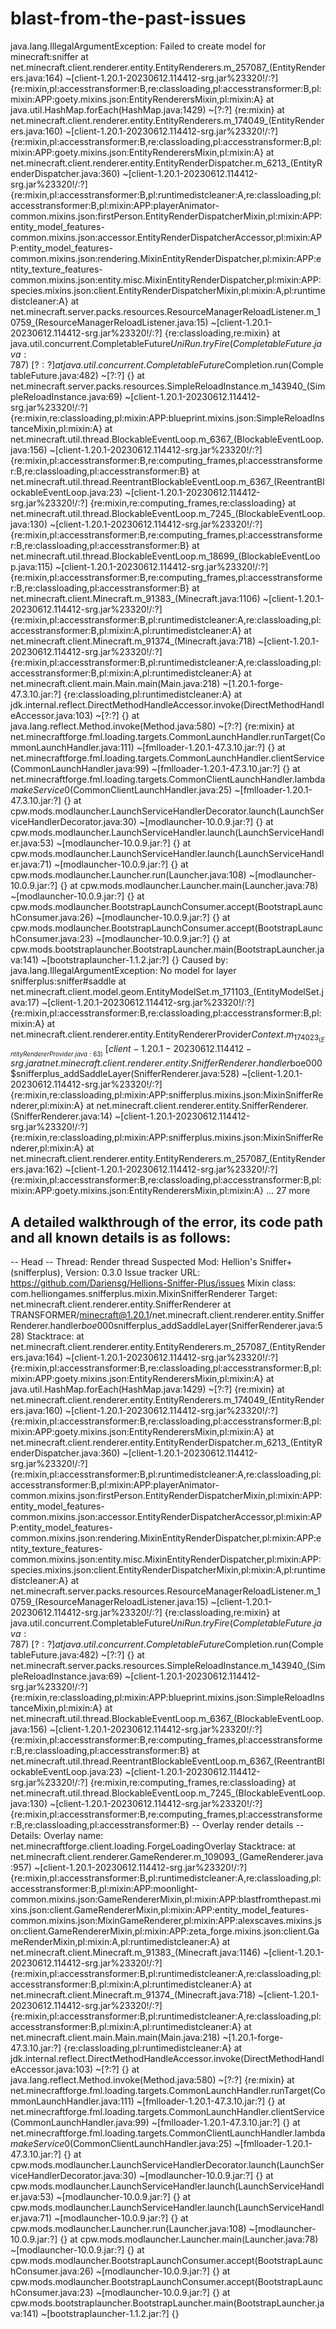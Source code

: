 # blast-from-the-past-issues
java.lang.IllegalArgumentException: Failed to create model for minecraft:sniffer
	at net.minecraft.client.renderer.entity.EntityRenderers.m_257087_(EntityRenderers.java:164) ~[client-1.20.1-20230612.114412-srg.jar%23320!/:?] {re:mixin,pl:accesstransformer:B,re:classloading,pl:accesstransformer:B,pl:mixin:APP:goety.mixins.json:EntityRenderersMixin,pl:mixin:A}
	at java.util.HashMap.forEach(HashMap.java:1429) ~[?:?] {re:mixin}
	at net.minecraft.client.renderer.entity.EntityRenderers.m_174049_(EntityRenderers.java:160) ~[client-1.20.1-20230612.114412-srg.jar%23320!/:?] {re:mixin,pl:accesstransformer:B,re:classloading,pl:accesstransformer:B,pl:mixin:APP:goety.mixins.json:EntityRenderersMixin,pl:mixin:A}
	at net.minecraft.client.renderer.entity.EntityRenderDispatcher.m_6213_(EntityRenderDispatcher.java:360) ~[client-1.20.1-20230612.114412-srg.jar%23320!/:?] {re:mixin,pl:accesstransformer:B,pl:runtimedistcleaner:A,re:classloading,pl:accesstransformer:B,pl:mixin:APP:playerAnimator-common.mixins.json:firstPerson.EntityRenderDispatcherMixin,pl:mixin:APP:entity_model_features-common.mixins.json:accessor.EntityRenderDispatcherAccessor,pl:mixin:APP:entity_model_features-common.mixins.json:rendering.MixinEntityRenderDispatcher,pl:mixin:APP:entity_texture_features-common.mixins.json:entity.misc.MixinEntityRenderDispatcher,pl:mixin:APP:species.mixins.json:client.EntityRenderDispatcherMixin,pl:mixin:A,pl:runtimedistcleaner:A}
	at net.minecraft.server.packs.resources.ResourceManagerReloadListener.m_10759_(ResourceManagerReloadListener.java:15) ~[client-1.20.1-20230612.114412-srg.jar%23320!/:?] {re:classloading,re:mixin}
	at java.util.concurrent.CompletableFuture$UniRun.tryFire(CompletableFuture.java:787) ~[?:?] {}
	at java.util.concurrent.CompletableFuture$Completion.run(CompletableFuture.java:482) ~[?:?] {}
	at net.minecraft.server.packs.resources.SimpleReloadInstance.m_143940_(SimpleReloadInstance.java:69) ~[client-1.20.1-20230612.114412-srg.jar%23320!/:?] {re:mixin,re:classloading,pl:mixin:APP:blueprint.mixins.json:SimpleReloadInstanceMixin,pl:mixin:A}
	at net.minecraft.util.thread.BlockableEventLoop.m_6367_(BlockableEventLoop.java:156) ~[client-1.20.1-20230612.114412-srg.jar%23320!/:?] {re:mixin,pl:accesstransformer:B,re:computing_frames,pl:accesstransformer:B,re:classloading,pl:accesstransformer:B}
	at net.minecraft.util.thread.ReentrantBlockableEventLoop.m_6367_(ReentrantBlockableEventLoop.java:23) ~[client-1.20.1-20230612.114412-srg.jar%23320!/:?] {re:mixin,re:computing_frames,re:classloading}
	at net.minecraft.util.thread.BlockableEventLoop.m_7245_(BlockableEventLoop.java:130) ~[client-1.20.1-20230612.114412-srg.jar%23320!/:?] {re:mixin,pl:accesstransformer:B,re:computing_frames,pl:accesstransformer:B,re:classloading,pl:accesstransformer:B}
	at net.minecraft.util.thread.BlockableEventLoop.m_18699_(BlockableEventLoop.java:115) ~[client-1.20.1-20230612.114412-srg.jar%23320!/:?] {re:mixin,pl:accesstransformer:B,re:computing_frames,pl:accesstransformer:B,re:classloading,pl:accesstransformer:B}
	at net.minecraft.client.Minecraft.m_91383_(Minecraft.java:1106) ~[client-1.20.1-20230612.114412-srg.jar%23320!/:?] {re:mixin,pl:accesstransformer:B,pl:runtimedistcleaner:A,re:classloading,pl:accesstransformer:B,pl:mixin:A,pl:runtimedistcleaner:A}
	at net.minecraft.client.Minecraft.m_91374_(Minecraft.java:718) ~[client-1.20.1-20230612.114412-srg.jar%23320!/:?] {re:mixin,pl:accesstransformer:B,pl:runtimedistcleaner:A,re:classloading,pl:accesstransformer:B,pl:mixin:A,pl:runtimedistcleaner:A}
	at net.minecraft.client.main.Main.main(Main.java:218) ~[1.20.1-forge-47.3.10.jar:?] {re:classloading,pl:runtimedistcleaner:A}
	at jdk.internal.reflect.DirectMethodHandleAccessor.invoke(DirectMethodHandleAccessor.java:103) ~[?:?] {}
	at java.lang.reflect.Method.invoke(Method.java:580) ~[?:?] {re:mixin}
	at net.minecraftforge.fml.loading.targets.CommonLaunchHandler.runTarget(CommonLaunchHandler.java:111) ~[fmlloader-1.20.1-47.3.10.jar:?] {}
	at net.minecraftforge.fml.loading.targets.CommonLaunchHandler.clientService(CommonLaunchHandler.java:99) ~[fmlloader-1.20.1-47.3.10.jar:?] {}
	at net.minecraftforge.fml.loading.targets.CommonClientLaunchHandler.lambda$makeService$0(CommonClientLaunchHandler.java:25) ~[fmlloader-1.20.1-47.3.10.jar:?] {}
	at cpw.mods.modlauncher.LaunchServiceHandlerDecorator.launch(LaunchServiceHandlerDecorator.java:30) ~[modlauncher-10.0.9.jar:?] {}
	at cpw.mods.modlauncher.LaunchServiceHandler.launch(LaunchServiceHandler.java:53) ~[modlauncher-10.0.9.jar:?] {}
	at cpw.mods.modlauncher.LaunchServiceHandler.launch(LaunchServiceHandler.java:71) ~[modlauncher-10.0.9.jar:?] {}
	at cpw.mods.modlauncher.Launcher.run(Launcher.java:108) ~[modlauncher-10.0.9.jar:?] {}
	at cpw.mods.modlauncher.Launcher.main(Launcher.java:78) ~[modlauncher-10.0.9.jar:?] {}
	at cpw.mods.modlauncher.BootstrapLaunchConsumer.accept(BootstrapLaunchConsumer.java:26) ~[modlauncher-10.0.9.jar:?] {}
	at cpw.mods.modlauncher.BootstrapLaunchConsumer.accept(BootstrapLaunchConsumer.java:23) ~[modlauncher-10.0.9.jar:?] {}
	at cpw.mods.bootstraplauncher.BootstrapLauncher.main(BootstrapLauncher.java:141) ~[bootstraplauncher-1.1.2.jar:?] {}
Caused by: java.lang.IllegalArgumentException: No model for layer snifferplus:sniffer#saddle
	at net.minecraft.client.model.geom.EntityModelSet.m_171103_(EntityModelSet.java:17) ~[client-1.20.1-20230612.114412-srg.jar%23320!/:?] {re:mixin,pl:accesstransformer:B,re:classloading,pl:accesstransformer:B,pl:mixin:A}
	at net.minecraft.client.renderer.entity.EntityRendererProvider$Context.m_174023_(EntityRendererProvider.java:63) ~[client-1.20.1-20230612.114412-srg.jar%23320!/:?] {re:mixin,re:classloading}
	at net.minecraft.client.renderer.entity.SnifferRenderer.handler$boe000$snifferplus_addSaddleLayer(SnifferRenderer.java:528) ~[client-1.20.1-20230612.114412-srg.jar%23320!/:?] {re:mixin,re:classloading,pl:mixin:APP:snifferplus.mixins.json:MixinSnifferRenderer,pl:mixin:A}
	at net.minecraft.client.renderer.entity.SnifferRenderer.<init>(SnifferRenderer.java:14) ~[client-1.20.1-20230612.114412-srg.jar%23320!/:?] {re:mixin,re:classloading,pl:mixin:APP:snifferplus.mixins.json:MixinSnifferRenderer,pl:mixin:A}
	at net.minecraft.client.renderer.entity.EntityRenderers.m_257087_(EntityRenderers.java:162) ~[client-1.20.1-20230612.114412-srg.jar%23320!/:?] {re:mixin,pl:accesstransformer:B,re:classloading,pl:accesstransformer:B,pl:mixin:APP:goety.mixins.json:EntityRenderersMixin,pl:mixin:A}
	... 27 more


A detailed walkthrough of the error, its code path and all known details is as follows:
---------------------------------------------------------------------------------------

-- Head --
Thread: Render thread
Suspected Mod: 
	Hellion's Sniffer+ (snifferplus), Version: 0.3.0
		Issue tracker URL: https://github.com/Dariensg/Hellions-Sniffer-Plus/issues
		Mixin class: com.helliongames.snifferplus.mixin.MixinSnifferRenderer
		Target: net.minecraft.client.renderer.entity.SnifferRenderer
		at TRANSFORMER/minecraft@1.20.1/net.minecraft.client.renderer.entity.SnifferRenderer.handler$boe000$snifferplus_addSaddleLayer(SnifferRenderer.java:528)
Stacktrace:
	at net.minecraft.client.renderer.entity.EntityRenderers.m_257087_(EntityRenderers.java:164) ~[client-1.20.1-20230612.114412-srg.jar%23320!/:?] {re:mixin,pl:accesstransformer:B,re:classloading,pl:accesstransformer:B,pl:mixin:APP:goety.mixins.json:EntityRenderersMixin,pl:mixin:A}
	at java.util.HashMap.forEach(HashMap.java:1429) ~[?:?] {re:mixin}
	at net.minecraft.client.renderer.entity.EntityRenderers.m_174049_(EntityRenderers.java:160) ~[client-1.20.1-20230612.114412-srg.jar%23320!/:?] {re:mixin,pl:accesstransformer:B,re:classloading,pl:accesstransformer:B,pl:mixin:APP:goety.mixins.json:EntityRenderersMixin,pl:mixin:A}
	at net.minecraft.client.renderer.entity.EntityRenderDispatcher.m_6213_(EntityRenderDispatcher.java:360) ~[client-1.20.1-20230612.114412-srg.jar%23320!/:?] {re:mixin,pl:accesstransformer:B,pl:runtimedistcleaner:A,re:classloading,pl:accesstransformer:B,pl:mixin:APP:playerAnimator-common.mixins.json:firstPerson.EntityRenderDispatcherMixin,pl:mixin:APP:entity_model_features-common.mixins.json:accessor.EntityRenderDispatcherAccessor,pl:mixin:APP:entity_model_features-common.mixins.json:rendering.MixinEntityRenderDispatcher,pl:mixin:APP:entity_texture_features-common.mixins.json:entity.misc.MixinEntityRenderDispatcher,pl:mixin:APP:species.mixins.json:client.EntityRenderDispatcherMixin,pl:mixin:A,pl:runtimedistcleaner:A}
	at net.minecraft.server.packs.resources.ResourceManagerReloadListener.m_10759_(ResourceManagerReloadListener.java:15) ~[client-1.20.1-20230612.114412-srg.jar%23320!/:?] {re:classloading,re:mixin}
	at java.util.concurrent.CompletableFuture$UniRun.tryFire(CompletableFuture.java:787) ~[?:?] {}
	at java.util.concurrent.CompletableFuture$Completion.run(CompletableFuture.java:482) ~[?:?] {}
	at net.minecraft.server.packs.resources.SimpleReloadInstance.m_143940_(SimpleReloadInstance.java:69) ~[client-1.20.1-20230612.114412-srg.jar%23320!/:?] {re:mixin,re:classloading,pl:mixin:APP:blueprint.mixins.json:SimpleReloadInstanceMixin,pl:mixin:A}
	at net.minecraft.util.thread.BlockableEventLoop.m_6367_(BlockableEventLoop.java:156) ~[client-1.20.1-20230612.114412-srg.jar%23320!/:?] {re:mixin,pl:accesstransformer:B,re:computing_frames,pl:accesstransformer:B,re:classloading,pl:accesstransformer:B}
	at net.minecraft.util.thread.ReentrantBlockableEventLoop.m_6367_(ReentrantBlockableEventLoop.java:23) ~[client-1.20.1-20230612.114412-srg.jar%23320!/:?] {re:mixin,re:computing_frames,re:classloading}
	at net.minecraft.util.thread.BlockableEventLoop.m_7245_(BlockableEventLoop.java:130) ~[client-1.20.1-20230612.114412-srg.jar%23320!/:?] {re:mixin,pl:accesstransformer:B,re:computing_frames,pl:accesstransformer:B,re:classloading,pl:accesstransformer:B}
-- Overlay render details --
Details:
	Overlay name: net.minecraftforge.client.loading.ForgeLoadingOverlay
Stacktrace:
	at net.minecraft.client.renderer.GameRenderer.m_109093_(GameRenderer.java:957) ~[client-1.20.1-20230612.114412-srg.jar%23320!/:?] {re:mixin,pl:accesstransformer:B,pl:runtimedistcleaner:A,re:classloading,pl:accesstransformer:B,pl:mixin:APP:moonlight-common.mixins.json:GameRendererMixin,pl:mixin:APP:blastfromthepast.mixins.json:client.GameRendererMixin,pl:mixin:APP:entity_model_features-common.mixins.json:MixinGameRenderer,pl:mixin:APP:alexscaves.mixins.json:client.GameRendererMixin,pl:mixin:APP:zeta_forge.mixins.json:client.GameRenderMixin,pl:mixin:A,pl:runtimedistcleaner:A}
	at net.minecraft.client.Minecraft.m_91383_(Minecraft.java:1146) ~[client-1.20.1-20230612.114412-srg.jar%23320!/:?] {re:mixin,pl:accesstransformer:B,pl:runtimedistcleaner:A,re:classloading,pl:accesstransformer:B,pl:mixin:A,pl:runtimedistcleaner:A}
	at net.minecraft.client.Minecraft.m_91374_(Minecraft.java:718) ~[client-1.20.1-20230612.114412-srg.jar%23320!/:?] {re:mixin,pl:accesstransformer:B,pl:runtimedistcleaner:A,re:classloading,pl:accesstransformer:B,pl:mixin:A,pl:runtimedistcleaner:A}
	at net.minecraft.client.main.Main.main(Main.java:218) ~[1.20.1-forge-47.3.10.jar:?] {re:classloading,pl:runtimedistcleaner:A}
	at jdk.internal.reflect.DirectMethodHandleAccessor.invoke(DirectMethodHandleAccessor.java:103) ~[?:?] {}
	at java.lang.reflect.Method.invoke(Method.java:580) ~[?:?] {re:mixin}
	at net.minecraftforge.fml.loading.targets.CommonLaunchHandler.runTarget(CommonLaunchHandler.java:111) ~[fmlloader-1.20.1-47.3.10.jar:?] {}
	at net.minecraftforge.fml.loading.targets.CommonLaunchHandler.clientService(CommonLaunchHandler.java:99) ~[fmlloader-1.20.1-47.3.10.jar:?] {}
	at net.minecraftforge.fml.loading.targets.CommonClientLaunchHandler.lambda$makeService$0(CommonClientLaunchHandler.java:25) ~[fmlloader-1.20.1-47.3.10.jar:?] {}
	at cpw.mods.modlauncher.LaunchServiceHandlerDecorator.launch(LaunchServiceHandlerDecorator.java:30) ~[modlauncher-10.0.9.jar:?] {}
	at cpw.mods.modlauncher.LaunchServiceHandler.launch(LaunchServiceHandler.java:53) ~[modlauncher-10.0.9.jar:?] {}
	at cpw.mods.modlauncher.LaunchServiceHandler.launch(LaunchServiceHandler.java:71) ~[modlauncher-10.0.9.jar:?] {}
	at cpw.mods.modlauncher.Launcher.run(Launcher.java:108) ~[modlauncher-10.0.9.jar:?] {}
	at cpw.mods.modlauncher.Launcher.main(Launcher.java:78) ~[modlauncher-10.0.9.jar:?] {}
	at cpw.mods.modlauncher.BootstrapLaunchConsumer.accept(BootstrapLaunchConsumer.java:26) ~[modlauncher-10.0.9.jar:?] {}
	at cpw.mods.modlauncher.BootstrapLaunchConsumer.accept(BootstrapLaunchConsumer.java:23) ~[modlauncher-10.0.9.jar:?] {}
	at cpw.mods.bootstraplauncher.BootstrapLauncher.main(BootstrapLauncher.java:141) ~[bootstraplauncher-1.1.2.jar:?] {}

